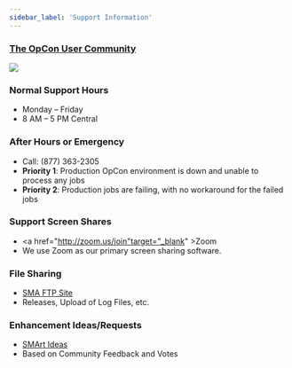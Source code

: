 ```yaml
---
sidebar_label: 'Support Information'
---
```

### <a href="https://smatech2.my.site.com/SMAOpConUserCommunity/s/" target="_blank">The OpCon User Community</a>

![](../static/imgbasic/Community.png)


### Normal Support Hours

* Monday – Friday  
* 8 AM – 5 PM Central  

### After Hours or Emergency 

* Call: (877) 363-2305
* **Priority 1**: Production OpCon environment is down and unable to process any jobs
* **Priority 2**: Production jobs are failing, with no workaround for the failed jobs

### Support Screen Shares 

* <a href="http://zoom.us/join"target="_blank" >Zoom</a>
* We use Zoom as our primary screen sharing software.

### File Sharing

* <a href="https://files.smatechnologies.com" target="_blank">SMA FTP Site</a>
* Releases, Upload of Log Files, etc.

### Enhancement Ideas/Requests  

* <a href="https://smartideas.featureupvote.com/" target="_blank">SMArt Ideas</a>
* Based on Community Feedback and Votes
